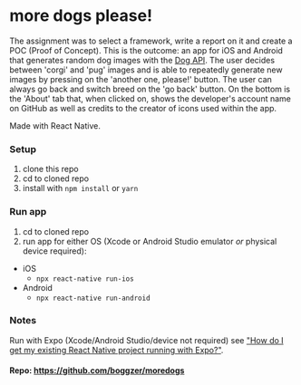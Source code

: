# more dogs please!
The assignment was to select a framework, write a report on it and create a POC (Proof of Concept). This is the outcome: an app for iOS and Android that generates random dog images with the [Dog API](https://dog.ceo/dog-api/). The user decides between 'corgi' and 'pug' images and is able to repeatedly generate new images by pressing on the 'another one, please!' button. The user can always go back and switch breed on the 'go back' button. On the bottom is the 'About' tab that, when clicked on, shows the developer's account name on GitHub as well as credits to the creator of icons used within the app.

Made with React Native.

### Setup
1. clone this repo
2. cd to cloned repo
3. install with ```npm install``` or ```yarn```

### Run app
1. cd to cloned repo
2. run app for either OS (Xcode or Android Studio emulator *or* physical device required):
  * iOS
    * ```npx react-native run-ios```
  * Android
    * ```npx react-native run-android```

### Notes
Run with Expo (Xcode/Android Studio/device not required) see ["How do I get my existing React Native project running with Expo?"](https://docs.expo.io/versions/latest/introduction/faq/#how-do-i-get-my-existing-react).

#### Repo: https://github.com/boggzer/moredogs
